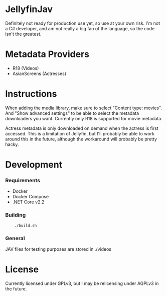 # JellyfinJav
Definitely not ready for production use yet, so use at your own risk.
I'm not a C# developer, and am not really a big fan of the language, so the code isn't the greatest.

# Metadata Providers
* R18 (Videos)
* AsianScreens (Actresses)

# Instructions
When adding the media library, make sure to select "Content type: movies". And "Show advanced settings" to be able to select the metadata downloaders you want. Currently only R18 is supported for movie metadata.

Actress metadata is only downloaded on demand when the actress is first accessed. This is a limitation of Jellyfin, but I'll probably be able to work around this in the future, although the workaround will probably be pretty hacky.

# Development
### Requirements
* Docker
* Docker Compose
* .NET Core v2.2

### Building
        ./build.sh

### General
JAV files for testing purposes are stored in ./videos

# License
Currently licensed under GPLv3, but I may be relicensing under AGPLv3 in the future.